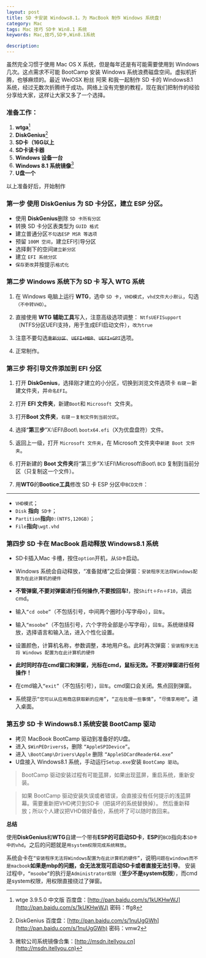 ```yaml
---
layout: post
title: SD 卡安装 Windows8.1，为 MacBook 制作 Windows 系统盘!
category: Mac
tags: Mac 技巧 SD卡 Win8.1 系统 
keywords: Mac,技巧,SD卡,Win8.1系统

description: 
---
```

虽然完全习惯于使用 Mac OS X 系统，但是每年还是有可能需要使用到 Windows 几次。这点需求不可能 BootCamp 安装 Windows 系统浪费磁盘空间。虚拟机折腾，也够麻烦的。最近 WeiOSX 粉丝 阿荣 和我一起制作 SD 卡的 Windows8.1 系统，经过无数次折腾终于成功。网络上没有完整的教程，现在我们把制作的经验分享给大家，这样让大家又多了一个选择。

### 准备工作：

1. **wtga**[^1]
2. **DiskGenius**[^2]
3. **SD卡（16G以上**
4. **SD卡读卡器**
5. **Windows 设备一台**
6. **Windows 8.1 系统镜像**[^3]
7. **U盘一个**

以上准备好后，开始制作

### 第一步 使用 DiskGenius 为 SD 卡分区，建立 ESP 分区。

* 使用 **DiskGenius**删除 `SD 卡所有分区`
* 转换 SD 卡分区表类型为 `GUID 格式`
* 建立普通分区`不勾选ESP MSR 等选项`
* 预留 `100M 空间`，建立EFI引导分区
* 选择剩下的空间`建立新分区`
* 建立 `EFI 系统分区`
* `保存更改`并按提示`格式化`


### 第二步 Windows 系统下为 SD 卡 写入 WTG 系统

1. 在 Windows 电脑上运行 **WTG**，选中 `SD 卡`，`VHD模式`，`vhd文件大小默认`，勾选`（不中转VHD）`。

2. 直接使用 **WTG 辅助工具**写入，注意高级选项调整：
`NtfsUEFISupport`（NTFS分区UEFI支持，用于生成EFI启动文件），`改为true`

3. 注意不要勾选~~`重新分区`~~、~~`UEFI+MBR`~~、~~`UEFI+GPT`~~选项。

4. 正常制作。

### 第三步 将引导文件添加到 EFI 分区

1. 打开 **DiskGenius**，选择刚才建立的小分区，切换到浏览文件选项卡
`右键`－新建文件夹，并`命名EFI`。

2. 打开 **EFI 文件夹**，新建` Boot `和 `Microsoft `文件夹。

3. 打开**Boot 文件夹**，`右键`－`复制文件到当前分区`。

4. 选择“**第三步**”X:\EFI\Boot\ `bootx64.efi`（X为优盘盘符）文件。

5. 返回上一级，打开 `Microsoft 文件夹`，在 Microsoft 文件夹中`新建 Boot 文件夹`。

6. 打开新建的 **Boot 文件夹**将“第三步”X:\EFI\Microsoft\Boot\ `BCD` 复制到当前分区（只复制这一个文件）。

7. 用**WTG**的**Bootice工具**修改 SD 卡 ESP 分区中`BCD文件`：

***
- `VHD模式`；
- `Disk` **指向**` SD卡`；
- `Partition`**指向**`0:(NTFS,120GB)`；
- `File`**指向**`\wgt.vhd`

### 第四步 SD 卡在 MacBook 启动释放 Windows8.1 系统


* SD卡插入Mac 卡槽，按住`option`开机，从`SD卡`启动。

* Windows 系统会自动释放，“准备就绪”之后会弹窗：`安装程序无法将Windows配置为在此计算机的硬件`

* **不管弹窗,不要对弹窗进行任何操作,不要按回车!**，按`Shift＋Fn＋F10`，调出cmd。

* 输入`“cd oobe”`（不包括引号，中间两个圈时小写字母o），`回车`。

* 输入`“msoobe”`（不包括引号，六个字符全部是小写字母），`回车`。系统继续释放，选择语言和输入法，进入个性化设置。

* 设置颜色，计算机名称，参数调整，本地用户名。此时再次弹窗：`安装程序无法将 Windows 配置为在此计算机的硬件`

* **此时同时存在cmd窗口和弹窗，光标在cmd，鼠标无效。不要对弹窗进行任何操作！**

* 在cmd输入`“exit”`（不包括引号），`回车`。cmd窗口会关闭。焦点回到弹窗。

* 系统提示`“您可以从应用商店获取新的应用”`，`“正在处理一些事情”`，`“尽情享用吧”`。进入桌面。

### 第五步 SD 卡 Windows8.1 系统安装 BootCamp 驱动

* 拷贝 MacBook BootCamp 驱动到准备好的U盘。
* 进入 `$WinPEDrivers$`，删除 `“AppleSPIDevice”`。
* 进入 `\BootCamp\Drivers\Apple` 删除 `“AppleSDCardReader64.exe”`
* U盘接入 Windows8.1 系统，手动运行` Setup.exe `安装 `BootCamp 驱动`。

> BootCamp 驱动安装过程有可能蓝屏，如果出现蓝屏，重启系统，重新安装。

> 如果 BootCamp 驱动安装失误或者错误，会直接没有任何提示的浅蓝屏幕。需要重新把VHD拷贝到SD卡（把装坏的系统替换掉）。
然后重新释放；所以个人建议把VHD做好备份，系统坏了可以随时救回来。

**总结**

使用**DiskGenius**和**WTG**自建一个带有**ESP的可启动SD卡**，**ESP**的`BCD`指向本`SD卡中的vhd`。之后的问题就是`用system权限完成系统释放`。
 
系统会卡在`“安装程序无法将Windows配置为在此计算机的硬件”`，说明`问题在windows而不是macbook`**如果是mbp的问题，会无法发现可启动SD卡或者直接无法引导**。
安装过程中，`“msoobe”`的执行是`Administrator权限`（**至少不是system权限**），而cmd是system权限，用权限直接绕过了弹窗。


[^1]: wtge 3.9.5.0 中文版 百度盘：[http://pan.baidu.com/s/1kUKHwWJ](http://pan.baidu.com/s/1kUKHwWJ) 密码：ffg8
[^2]: DiskGenius 百度盘：[http://pan.baidu.com/s/1nuUgGWh](http://pan.baidu.com/s/1nuUgGWh) 密码：vmw2
[^3]: 微软公司系统镜像合集：[http://msdn.itellyou.cn](http://msdn.itellyou.cn)